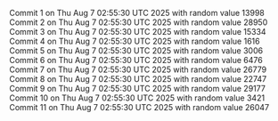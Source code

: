 Commit 1 on Thu Aug  7 02:55:30 UTC 2025 with random value 13998
Commit 2 on Thu Aug  7 02:55:30 UTC 2025 with random value 28950
Commit 3 on Thu Aug  7 02:55:30 UTC 2025 with random value 15334
Commit 4 on Thu Aug  7 02:55:30 UTC 2025 with random value 1616
Commit 5 on Thu Aug  7 02:55:30 UTC 2025 with random value 3006
Commit 6 on Thu Aug  7 02:55:30 UTC 2025 with random value 6476
Commit 7 on Thu Aug  7 02:55:30 UTC 2025 with random value 26779
Commit 8 on Thu Aug  7 02:55:30 UTC 2025 with random value 22747
Commit 9 on Thu Aug  7 02:55:30 UTC 2025 with random value 29177
Commit 10 on Thu Aug  7 02:55:30 UTC 2025 with random value 3421
Commit 11 on Thu Aug  7 02:55:30 UTC 2025 with random value 26047
